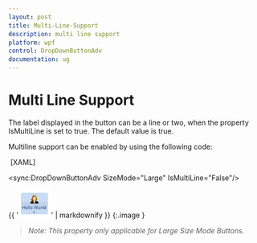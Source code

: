```yaml
---
layout: post
title: Multi-Line-Support
description: multi line support
platform: wpf
control: DropDownButtonAdv
documentation: ug
---
```


# Multi Line Support

The label displayed in the button can be a line or two, when the property IsMultiLine is set to true. The default value is true.

Multiline support can be enabled by using the following code:



 [XAML]

<sync:DropDownButtonAdv SizeMode="Large" IsMultiLine="False"/>



{{ '![](Multi-Line-Support_images/Multi-Line-Support_img1.png)' | markdownify }}
{:.image }


> _Note: This property only applicable for Large Size Mode Buttons._



